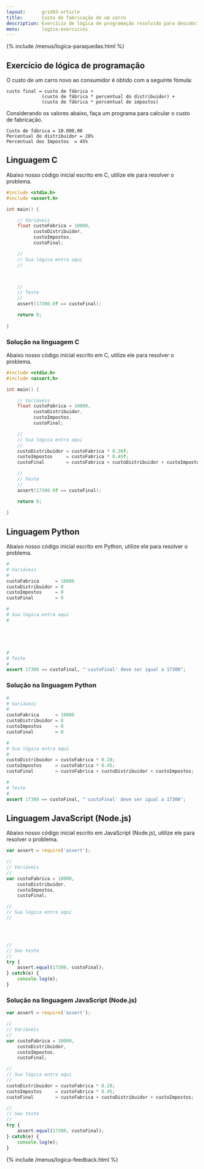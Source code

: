 ```yaml
---
layout:      grid93-article
title:       Custo de fabricação de um carro
description: Exercício de lógica de programação resolvido para descobrir o custo final de um carro.
menu:        logica-exercicios
---
```


{% include /menus/logica-paraquedas.html %}

Exercício de lógica de programação
---

O custo de um carro novo ao consumidor é obtido com a seguinte fómula:
  
    custo final = custo de fábrica +
			     (custo de fábrica * percentual do distribuidor) +
			     (custo de fábrica * percentual de impostos)

Considerando os valores abaixo, faça um programa para calcular o custo de fabricação.
 
    Custo de fábrica = 10.000,00
    Percentual do distribuidor = 28%
    Percentual dos Impostos  = 45%


Linguagem C
---

Abaixo nosso código inicial escrito em C, utilize ele para resolver o problema.

```c
#include <stdio.h>
#include <assert.h>

int main() {

    // Variáveis
    float custoFabrica = 10000,
          custoDistribuidor,
          custoImpostos,
          custoFinal;

    //
    // Sua lógica entra aqui
    //



    //
    // Teste
    //
    assert(17300.0f == custoFinal);

    return 0;
    
}
```


### Solução na linguagem C

Abaixo nosso código inicial escrito em C, utilize ele para resolver o problema.

```c
#include <stdio.h>
#include <assert.h>

int main() {

    // Variáveis
    float custoFabrica = 10000,
          custoDistribuidor,
          custoImpostos,
          custoFinal;

    //
    // Sua lógica entra aqui
    //
    custoDistribuidor = custoFabrica * 0.28f;
    custoImpostos     = custoFabrica * 0.45f;
    custoFinal        = custoFabrica + custoDistribuidor + custoImpostos;    

    //
    // Teste
    //
    assert(17300.0f == custoFinal);

    return 0;
    
}
```



Linguagem Python
---

Abaixo nosso código inicial escrito em Python, utilize ele para resolver o problema.

```python
#
# Variáveis
#
custoFabrica 	  = 10000
custoDistribuidor = 0
custoImpostos 	  = 0
custoFinal 		  = 0

#
# Sua lógica entra aqui
#





#
# Teste
#
assert 17300 == custoFinal, "'custoFinal' deve ser igual a 17300";
```


### Solução na linguagem Python

```python
#
# Variáveis
#
custoFabrica 	  = 10000
custoDistribuidor = 0
custoImpostos 	  = 0
custoFinal 		  = 0

#
# Sua lógica entra aqui
#
custoDistribuidor = custoFabrica * 0.28;
custoImpostos     = custoFabrica * 0.45;
custoFinal        = custoFabrica + custoDistribuidor + custoImpostos;

#
# Teste
#
assert 17300 == custoFinal, "'custoFinal' deve ser igual a 17300";
```



Linguagem JavaScript (Node.js)
---

Abaixo nosso código inicial escrito em JavaScript (Node.js), utilize ele para resolver o problema.


```javascript
var assert = require('assert');

//
// Variáveis
//
var custoFabrica = 10000,
    custoDistribuidor,
    custoImpostos,
    custoFinal;

//
// Sua lógica entra aqui
//




//
// Seu teste
//
try {
    assert.equal(17300, custoFinal);
} catch(e) {
    console.log(e);
}

```


### Solução na linguagem JavaScript (Node.js)


```javascript
var assert = require('assert');

//
// Variáveis
//
var custoFabrica = 10000,
    custoDistribuidor,
    custoImpostos,
    custoFinal;

//
// Sua lógica entra aqui
//
custoDistribuidor = custoFabrica * 0.28;
custoImpostos     = custoFabrica * 0.45;
custoFinal        = custoFabrica + custoDistribuidor + custoImpostos; 

//
// Seu teste
//
try {
    assert.equal(17300, custoFinal);
} catch(e) {
    console.log(e);
}

```

{% include /menus/logica-feedback.html %}